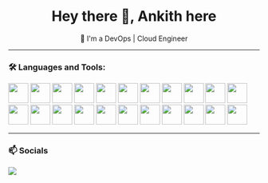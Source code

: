 <h1 align="center">Hey there 👋, Ankith here </h1>

<p align="center">
  🚀 I'm a DevOps | Cloud Engineer
</p>

---

### 🛠️ Languages and Tools:
<p align="left">
<img src="https://cdn.jsdelivr.net/gh/devicons/devicon@latest/icons/amazonwebservices/amazonwebservices-original-wordmark.svg" width="40" />         
  <img src="https://cdn.jsdelivr.net/gh/devicons/devicon/icons/docker/docker-original.svg" width="40"/>
  <img src="https://cdn.jsdelivr.net/gh/devicons/devicon/icons/terraform/terraform-original.svg" width="40"/>
  <img src="https://cdn.jsdelivr.net/gh/devicons/devicon/icons/bash/bash-original.svg" width="40"/>
  <img src="https://cdn.jsdelivr.net/gh/devicons/devicon/icons/kubernetes/kubernetes-plain.svg" width="40"/>
  <img src="https://cdn.jsdelivr.net/gh/devicons/devicon/icons/linux/linux-original.svg" width="40"/>
  <img src="https://cdn.jsdelivr.net/gh/devicons/devicon@latest/icons/nginx/nginx-original.svg"  width="40" />
  <img src="https://cdn.jsdelivr.net/gh/devicons/devicon@latest/icons/python/python-original.svg" width="40" />
  <img src="https://cdn.jsdelivr.net/gh/devicons/devicon@latest/icons/prometheus/prometheus-original.svg" width="40" />
  <img src="https://cdn.jsdelivr.net/gh/devicons/devicon@latest/icons/grafana/grafana-original.svg" width="40"/>
 <img src="https://cdn.jsdelivr.net/gh/devicons/devicon@latest/icons/git/git-original.svg" width="40" />
 <img src="https://cdn.jsdelivr.net/gh/devicons/devicon@latest/icons/jenkins/jenkins-line.svg" width="40" />
 <img src="https://cdn.jsdelivr.net/gh/devicons/devicon@latest/icons/ansible/ansible-original.svg"  width="40"/>   
<img src="https://cdn.jsdelivr.net/gh/devicons/devicon@latest/icons/oracle/oracle-original.svg" width="40" />
 <img src="https://cdn.jsdelivr.net/gh/devicons/devicon@latest/icons/html5/html5-original.svg" width="40"/>
 <img src="https://cdn.jsdelivr.net/gh/devicons/devicon@latest/icons/java/java-original.svg"  width="40"/>
<img src="https://cdn.jsdelivr.net/gh/devicons/devicon@latest/icons/bitbucket/bitbucket-original.svg"  width="40"/>          
   <img src="https://cdn.jsdelivr.net/gh/devicons/devicon@latest/icons/sonarqube/sonarqube-original.svg" width="40" />
            <img src="https://cdn.jsdelivr.net/gh/devicons/devicon@latest/icons/confluence/confluence-original.svg"  width="40"/>
            <img src="https://cdn.jsdelivr.net/gh/devicons/devicon@latest/icons/gitlab/gitlab-original.svg"  width="40"/>
            <img src="https://cdn.jsdelivr.net/gh/devicons/devicon@latest/icons/sqldeveloper/sqldeveloper-original.svg"  width="40" />
            <img src="https://cdn.jsdelivr.net/gh/devicons/devicon@latest/icons/rancher/rancher-original.svg"  width="40"/>
                   
          
          
          
          
          
</p>

---

### 📫 Socials
<p>
  <a href="https://www.linkedin.com/in/ankith-bhat-65144b18b/"><img src="https://img.shields.io/badge/-LinkedIn-blue?logo=linkedin&style=for-the-badge"></a>
</p>
